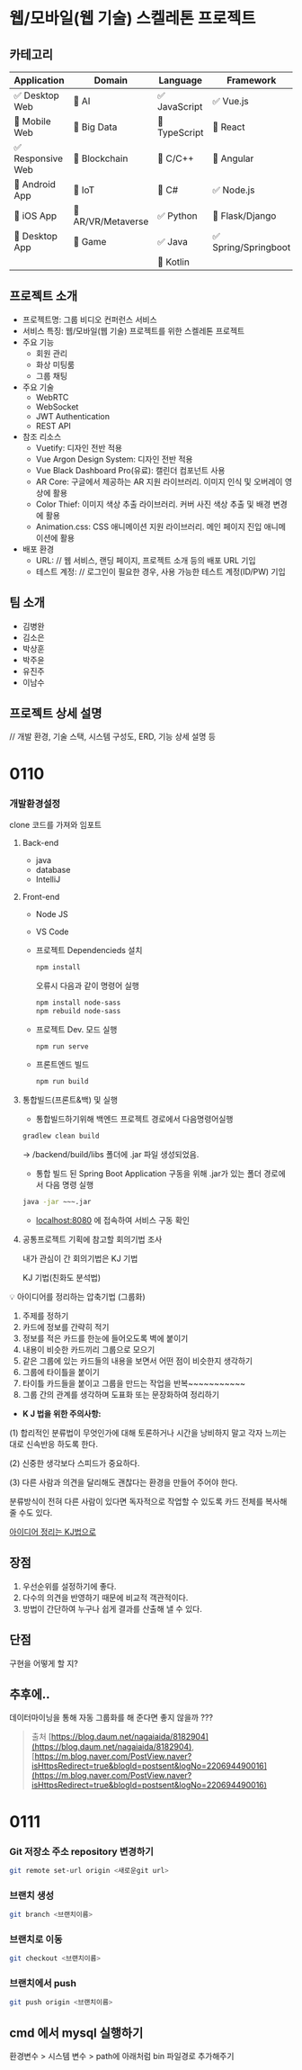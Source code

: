 # 웹/모바일(웹 기술) 스켈레톤 프로젝트

<!-- 필수 항목 -->

## 카테고리

| Application | Domain | Language | Framework |
| ---- | ---- | ---- | ---- |
| :white_check_mark: Desktop Web | :black_square_button: AI | :white_check_mark: JavaScript | :white_check_mark: Vue.js |
| :black_square_button: Mobile Web | :black_square_button: Big Data | :black_square_button: TypeScript | :black_square_button: React |
| :white_check_mark: Responsive Web | :black_square_button: Blockchain | :black_square_button: C/C++ | :black_square_button: Angular |
| :black_square_button: Android App | :black_square_button: IoT | :black_square_button: C# | :white_check_mark: Node.js |
| :black_square_button: iOS App | :black_square_button: AR/VR/Metaverse | :white_check_mark: Python | :black_square_button: Flask/Django |
| :black_square_button: Desktop App | :black_square_button: Game | :white_check_mark: Java | :white_check_mark: Spring/Springboot |
| | | :black_square_button: Kotlin | |

<!-- 필수 항목 -->

## 프로젝트 소개

* 프로젝트명: 그룹 비디오 컨퍼런스 서비스
* 서비스 특징: 웹/모바일(웹 기술) 프로젝트를 위한 스켈레톤 프로젝트
* 주요 기능
  - 회원 관리
  - 화상 미팅룸
  - 그룹 채팅
* 주요 기술
  - WebRTC
  - WebSocket
  - JWT Authentication
  - REST API
* 참조 리소스
  * Vuetify: 디자인 전반 적용
  * Vue Argon Design System: 디자인 전반 적용
  * Vue Black Dashboard Pro(유료): 캘린더 컴포넌트 사용
  * AR Core: 구글에서 제공하는 AR 지원 라이브러리. 이미지 인식 및 오버레이 영상에 활용
  * Color Thief: 이미지 색상 추출 라이브러리. 커버 사진 색상 추출 및 배경 변경에 활용
  * Animation.css: CSS 애니메이션 지원 라이브러리. 메인 페이지 진입 애니메이션에 활용
* 배포 환경
  - URL: // 웹 서비스, 랜딩 페이지, 프로젝트 소개 등의 배포 URL 기입
  - 테스트 계정: // 로그인이 필요한 경우, 사용 가능한 테스트 계정(ID/PW) 기입

## 팀 소개
* 김병완
* 김소은
* 박상훈
* 박주윤
* 유진주
* 이남수


## 프로젝트 상세 설명

// 개발 환경, 기술 스택, 시스템 구성도, ERD, 기능 상세 설명 등


# 0110

### 개발환경설정

clone 코드를 가져와 임포트

1. Back-end
    - java
    - database
    - IntelliJ
2. Front-end
    - Node JS
    - VS Code
    - 프로젝트 Dependencieds 설치
        
        ```bash
        npm install
        ```
        
        오류시 다음과 같이 명령어 실행
        
        ```bash
        npm install node-sass
        npm rebuild node-sass
        ```
        
    - 프로젝트 Dev. 모드 실행
        
        ```bash
        npm run serve
        ```
        
    - 프론트엔드 빌드
        
        ```bash
        npm run build
        ```
        
3. 통합빌드(프론트&백) 및 실행 
    - 통합빌드하기위해 백엔드 프로젝트 경로에서 다음명령어실행
    
    ```bash
    gradlew clean build
    ```
    
    → /backend/build/libs 폴더에 .jar 파일 생성되었음.
    
    - 통합 빌드 된 Spring Boot Application 구동을 위해 .jar가 있는 폴더 경로에서 다음 명령 실행
    
    ```bash
    java -jar ~~~.jar
    ```
    
    - [localhost:8080](http://localhost:8080) 에 접속하여 서비스 구동 확인
    
4. 공통프로젝트 기획에 참고할 회의기법 조사
    
    내가 관심이 간 회의기법은 KJ 기법
    
    KJ 기법(친화도 분석법)
    <aside>
💡 아이디어를 정리하는 압축기법 (그룹화)

</aside>

1. 주제를 정하기
2. 카드에 정보를 간략히 적기
3. 정보를 적은 카드를 한눈에 들어오도록 벽에 붙이기
4. 내용이 비슷한 카드끼리 그룹으로 모으기
5. 같은 그룹에 있는 카드들의 내용을 보면서 어떤 점이 비슷한지 생각하기
6. 그룹에 타이틀을 붙이기
7. 타이틀 카드들을 붙이고 그룹을 만드는 작업을 반복~~~~~~~~~~~
8. 그룹 간의 관계를 생각하며 도표화 또는 문장화하여 정리하기

- **K J 법을 위한 주의사항:**

(1) 합리적인 분류법이 무엇인가에 대해 토론하거나 시간을 낭비하지 말고 각자 느끼는 대로 신속반응 하도록 한다.

(2) 신중한 생각보다 스피드가 중요하다.

(3) 다른 사람과 의견을 달리해도 괜찮다는 환경을 만들어 주어야 한다.

분류방식이 전혀 다른 사람이 있다면 독자적으로 작업할 수 있도록 카드 전체를 복사해줄 수도 있다.

[아이디어 정리는 KJ법으로](https://brunch.co.kr/@oeoechoi/74)

## 장점

1. 우선순위를 설정하기에 좋다. 
2. 다수의 의견을 반영하기 때문에 비교적 객관적이다. 
3. 방법이 간단하여 누구나 쉽게 결과를 산출해 낼 수 있다.

## 단점

구현을 어떻게 할 지?

## 추후에..

데이터마이닝을 통해 자동 그룹화를 해 준다면 좋지 않을까 ???

> 출처
[https://blog.daum.net/nagaiaida/8182904](https://blog.daum.net/nagaiaida/8182904), 
[https://m.blog.naver.com/PostView.naver?isHttpsRedirect=true&blogId=postsent&logNo=220694490016](https://m.blog.naver.com/PostView.naver?isHttpsRedirect=true&blogId=postsent&logNo=220694490016)


# 0111

### Git 저장소 주소 repository 변경하기
``` bash
git remote set-url origin <새로운git url>

``` 
### 브랜치 생성
``` bash
git branch <브랜치이름>
```

### 브랜치로 이동
``` bash
git checkout <브랜치이름>
```

### 브랜치에서 push
``` bash
git push origin <브랜치이름>
```

## cmd 에서 mysql 실행하기
환경변수 > 시스템 변수 > path에 아래처럼 bin 파일경로 추가해주기
``` C:\Program Files\MySQL\MySQL Server 8.0\bin 
```

```
